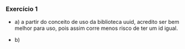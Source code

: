 ### Exercício 1

- a) a partir do conceito de uso da biblioteca uuid, acredito ser bem melhor para uso, pois assim corre menos risco de ter um id igual.

- b) 

